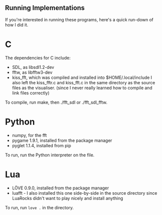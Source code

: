## Running Implementations

If you're interested in running these programs, here's a quick run-down of how I
did it.

# C
The dependencies for C include:
- SDL, as libsdl1.2-dev
- fftw, as libfftw3-dev
- kiss\_fft, which was compiled and installed into $HOME/.local/include
I also left the kiss\_fftr.c and kiss\_fft.c in the same directory as
the source files as the visualiser. (since I never really learned how
to compile and link files correctly)

To compile, run make, then ./fft_sdl or ./fft_sdl_fftw.

# Python
- numpy, for the fft
- pygame 1.9.1, installed from the package manager
- pyglet 1.1.4, installed from pip

To run, run the Python interpreter on the file.

# Lua
- LÖVE 0.9.0, installed from the package manager
- luafft - I also installed this one side-by-side in the source directory
since LuaRocks didn't want to play nicely and install anything

To run, run ```love .``` in the directory.
